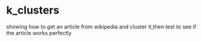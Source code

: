 # k_clusters
showing how to get an article from wikipedia and cluster it,then test to see if the article works perfectly
